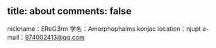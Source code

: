
title: about
comments: false
---

nickname：EReG3rm
学名：Amorphophalms konjac
location：njupt
e-mail：974002413@qq.com